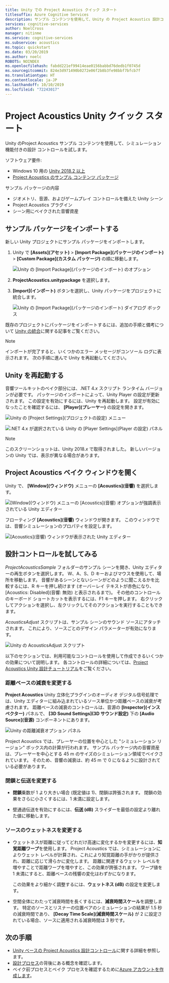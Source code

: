 ```yaml
---
title: Unity での Project Acoustics クイック スタート
titlesuffix: Azure Cognitive Services
description: サンプル コンテンツを使用して、Unity の Project Acoustics 設計コントロールを試し、Windows デスクトップに展開します。
services: cognitive-services
author: NoelCross
manager: nitinme
ms.service: cognitive-services
ms.subservice: acoustics
ms.topic: quickstart
ms.date: 03/20/2019
ms.author: noelc
ROBOTS: NOINDEX
ms.openlocfilehash: fabdd221ef99414eae0156babbd76dedb1f0745d
ms.sourcegitcommit: 824e3d971490b0272e06f2b8b3fe98bbf7bfcb7f
ms.translationtype: HT
ms.contentlocale: ja-JP
ms.lasthandoff: 10/10/2019
ms.locfileid: "72243017"
---
```

# <a name="project-acoustics-unity-quickstart"></a>Project Acoustics Unity クイック スタート
Unity のProject Acoustics サンプル コンテンツを使用して、シミュレーション機能付きの設計 コントロールを試します。

ソフトウェア要件:
* Windows 10 用の [Unity 2018.2 以上](https://unity3d.com)
* [Project Acoustics のサンプル コンテンツ パッケージ](https://www.microsoft.com/download/details.aspx?id=57346)

サンプル パッケージの内容
* ジオメトリ、音源、およびゲームプレイ コントロールを備えた Unity シーン
* Project Acoustics プラグイン
* シーン用にベイクされた音響資産

## <a name="import-the-sample-package"></a>サンプル パッケージをインポートする
新しい Unity プロジェクトにサンプル パッケージをインポートします。
1. Unity で **[Assets]\(アセット\)**  >  **[Import Package]\(パッケージのインポート\)**  >  **[Custom Package]\(カスタム パッケージ\)** の順に移動します。

    ![Unity の [Import Package]\(パッケージのインポート\) のオプション](media/import-package.png)  

1. **ProjectAcoustics.unitypackage** を選択します。

1. **[Import]\(インポート\)** ボタンを選択し、Unity パッケージをプロジェクトに統合します。  
  
    ![Unity の [Import Package]\(パッケージのインポート\) ダイアログ ボックス](media/import-dialog.png)  

既存のプロジェクトにパッケージをインポートするには、追加の手順と備考について [Unity の統合](unity-integration.md)に関する記事をご覧ください。

>[!NOTE]
>インポートが完了すると、いくつかのエラー メッセージがコンソール ログに表示されます。 次の手順に進んで Unity を再起動してください。

## <a name="restart-unity"></a>Unity を再起動する
音響ツールキットのベイク部分には、.NET 4.*x* スクリプト ランタイム バージョンが必要です。 パッケージのインポートによって、Unity Player の設定が更新されます。 この設定を有効にするには、Unity を再起動します。 設定が有効になったことを確認するには、 **[Player]\(プレーヤー\)** の設定を開きます。

![Unity の [Project Settings]\(プロジェクトの設定\) メニュー](media/player-settings.png)  

![.NET 4.x が選択されている Unity の [Player Settings]\(Player の設定\) パネル](media/net45.png)  

>[!NOTE]
>このスクリーンショットは、Unity 2018.*x* で取得されました。 新しいバージョンの Unity では、表示が異なる場合があります。

## <a name="open-the-project-acoustics-bake-window"></a>Project Acoustics ベイク ウィンドウを開く
Unity で、 **[Window]\(ウィンドウ\)** メニューの **[Acoustics]\(音響\)** を選択します。

![[Window]\(ウィンドウ\) メニューの [Acoustics]\(音響\) オプションが強調表示されている Unity エディター](media/window-acoustics.png)

フローティング **[Acoustics]\(音響\)** ウィンドウが開きます。 このウィンドウでは、音響シミュレーションのプロパティを設定します。

![[Acoustics]\(音響\) ウィンドウが表示された Unity エディター](media/unity-editor-plugin-window.png)  

## <a name="experiment-with-the-design-controls"></a>設計コントロールを試してみる
*ProjectAcousticsSample* フォルダーのサンプル シーンを開き、Unity エディターの再生ボタンを選択します。 W、A、S、D キーおよびマウスを使用して、場所を移動します。 音響があるシーンとないシーンがどのように聞こえるかを比較するには、R キーを押し続けます (オーバーレイ テキストが赤色になり、[Acoustics: Disabled]\(音響: 無効\) と表示されるまで)。 その他のコントロールのキーボード ショートカットを表示するには、F1 キーを押します。 右クリックしてアクションを選択し、左クリックしてそのアクションを実行することもできます。

*AcousticsAdjust* スクリプトは、サンプル シーンのサウンド ソースにアタッチされます。 これにより、ソースごとのデザイン パラメーターが有効になります。

![Unity の AcousticsAdjust スクリプト](media/acoustics-adjust.png)

以下のセクションでは、利用可能なコントロールを使用して作成できるいくつかの効果について説明します。 各コントロールの詳細については、[Project Acoustics Unity 設計チュートリアル](unity-workflow.md)をご覧ください。

### <a name="modify-distance-based-attenuation"></a>距離ベースの減衰を変更する
**Project Acoustics** Unity 立体化プラグインのオーディオ デジタル信号処理では、Unity エディターに組み込まれているソース単位かつ距離ベースの減衰が考慮されます。 距離ベースの減衰のコントロールは、音源の **[Inspector]\(インスペクター\)** パネルで、 **[3D Sound Settings]\(3D サウンド設定\)** 下の **[Audio Source]\(音源\)** コンポーネントにあります。

![Unity の距離減衰オプション パネル](media/distance-attenuation.png)

Project Acoustics では、プレーヤーの位置を中心とした "シミュレーション リージョン" ボックス内の計算が行われます。 サンプル パッケージ内の音響資産は、プレーヤーを中心とする 45 m のサイズのシミュレーション領域でベイクされています。 そのため、音響の減衰は、約 45 m で 0 になるように設計されている必要があります。

### <a name="modify-occlusion-and-transmission"></a>閉鎖と伝送を変更する
* **閉鎖**乗数が 1 より大きい場合 (既定値は 1)、閉鎖は誇張されます。 閉鎖の効果をさらに小さくするには、1 未満に設定します。

* 壁通過伝送を有効にするには、**伝送 (dB)** スライダーを最低の設定より離れた値に移動します。

### <a name="modify-wetness-for-a-source"></a>ソースのウェットネスを変更する
* ウェットネスが距離に従ってどれだけ高速に変化するかを変更するには、**知覚距離ワープ**を使用します。 Project Acoustics では、シミュレーションによりウェット レベルが計算され、これにより知覚距離の手がかりが提供され、距離に応じて滑らかに変化します。 距離に関連するウェット レベルを増やすことで距離ワープを増やすと、この効果が誇張されます。 ワープ値を 1 未満にすると、距離ベースの残響の変化はわずかになります。

   この効果をより細かく調整するには、**ウェットネス (dB)** の設定を変更します。

* 空間全体にわたって減衰時間を長くするには、**減衰時間スケール**を調整します。 特定のソースとリスナーの位置ペアのシミュレーションの結果が 1.5 秒の減衰時間であり、 **[Decay Time Scale]\(減衰時間スケール\)** が 2 に設定されている場合、ソースに適用される減衰時間は 3 秒です。

## <a name="next-steps"></a>次の手順
* [Unity ベースの Project Acoustics 設計コントロール](unity-workflow.md)に関する詳細を参照します。
* [設計プロセス](design-process.md)の背後にある概念を確認します。
* ベイク前プロセスとベイク プロセスを確認するために[Azure アカウントを作成します](create-azure-account.md)。
